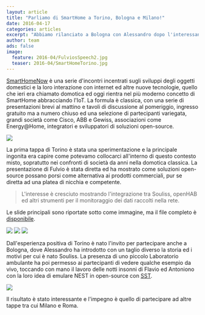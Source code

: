 ```yaml
---
layout: article
title: "Parliamo di SmartHome a Torino, Bologna e Milano!"
date: 2016-04-17
categories: articles
excerpt: "Abbiamo rilanciato a Bologna con Alessandro dopo l'interessante esperienza di Fulvio a Torino, prossima tappa Milano."
author: team
ads: false
image:
  feature: 2016-04/FulviosSpeech2.jpg
  teaser: 2016-04/SmartHomeTorino.jpg
---
```


[SmartHomeNow](http://smarthomenow.it/) è una serie d'incontri incentrati sugli sviluppi degli oggetti domestici e la loro interazione con internet ed altre nuove tecnologie, quello che ieri era chiamato domotica ed oggi rientra nel più moderno concetto di SmartHome abbracciando l'IoT.
La formula è classica, con una serie di presentazioni brevi al mattino e tavoli di discussione al pomeriggio, ingresso gratuito ma a numero chiuso ed una selezione di partecipanti variegata, grandi società come Cisco, ABB e Gewiss, associazioni come Energy@Home, integratori e sviluppatori di soluzioni open-source.

![](http://souliss.net/images/2016-04/FulviosSpeech.jpg)

La prima tappa di Torino è stata una sperimentazione e la principale ingonita era capire come potevamo collocarci all'interno di questo contesto misto, sopratutto nei confronti di società da anni nella domotica classica. La presentazione di Fulvio è stata diretta ed ha mostrato come soluzioni open-source possano porsi come alternativa ai prodotti commerciali, pur se diretta ad una platea di nicchia e competente.

> L'interesse è cresciuto mostrando l'integrazione tra Souliss, openHAB ed altri strumenti per il monitoraggio dei dati raccolti nella rete.

Le slide principali sono riportate sotto come immagine, ma il file completo è [disponibile](http://souliss.net/images/2016-04/Souliss_SmartHomeNow_v0.pdf).

![](http://souliss.net/images/2016-04/slide1.jpg)
![](http://souliss.net/images/2016-04/slide2.jpg)
![](http://souliss.net/images/2016-04/slide4.jpg)

Dall'esperienza positiva di Torino è nato l'invito per partecipare anche a Bologna, dove Alessandro ha introdotto con un taglio diverso la storia ed i motivi per cui è nato Souliss. La presenza di uno piccolo Laboratorio ambulante ha poi permesso ai partecipanti di vedere qualche esempio da vivo, toccando con mano il lavoro delle notti insonni di Flavio ed Antoniono con la loro idea di emulare NEST in open-source con [SST](https://github.com/souliss/smart-thermostat).

![](http://souliss.net/images/2016-04/slide3.jpg)

Il risultato è stato interessante e l'impegno è quello di partecipare ad altre tappe tra cui Milano e Roma.